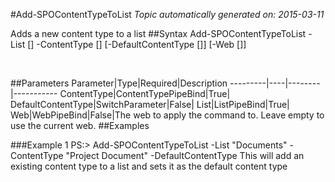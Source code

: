 #Add-SPOContentTypeToList
*Topic automatically generated on: 2015-03-11*

Adds a new content type to a list
##Syntax
    Add-SPOContentTypeToList -List [<ListPipeBind>] -ContentType [<ContentTypePipeBind>] [-DefaultContentType [<SwitchParameter>]] [-Web [<WebPipeBind>]]

&nbsp;

##Parameters
Parameter|Type|Required|Description
---------|----|--------|-----------
ContentType|ContentTypePipeBind|True|
DefaultContentType|SwitchParameter|False|
List|ListPipeBind|True|
Web|WebPipeBind|False|The web to apply the command to. Leave empty to use the current web.
##Examples

###Example 1
    PS:> Add-SPOContentTypeToList -List "Documents" -ContentType "Project Document" -DefaultContentType
This will add an existing content type to a list and sets it as the default content type
